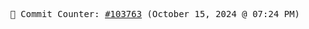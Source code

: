 <p align="center">
    <samp>
        📮 Commit Counter: <a href="https://github.com/Javascript-void0/Javascript-void0/commits/main">#103763</a> (October 15, 2024 @ 07:24 PM)
    </samp>
</p>